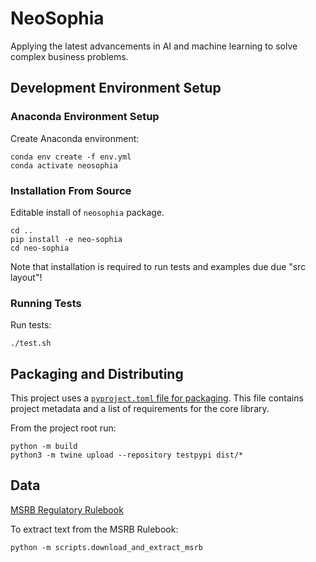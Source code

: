 # NeoSophia

Applying the latest advancements in AI and machine learning to solve complex business problems.

## Development Environment Setup

### Anaconda Environment Setup

Create Anaconda environment:

    conda env create -f env.yml
    conda activate neosophia

### Installation From Source

Editable install of `neosophia` package.

    cd ..
    pip install -e neo-sophia
    cd neo-sophia

Note that installation is required to run tests and examples due due "src layout"!

### Running Tests

Run tests:

    ./test.sh


## Packaging and Distributing

This project uses a [`pyproject.toml` file for packaging](https://packaging.python.org/en/latest/tutorials/packaging-projects/).  This file contains project metadata and a list of requirements for the core library.

From the project root run:

    python -m build
    python3 -m twine upload --repository testpypi dist/*

## Data

[MSRB Regulatory Rulebook](https://www.msrb.org/sites/default/files/MSRB-Rule-Book-Current-Version.pdf)

To extract text from the MSRB Rulebook:

```
python -m scripts.download_and_extract_msrb
```

